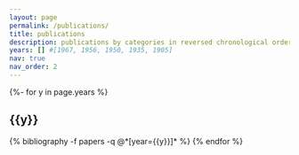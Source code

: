 ```yaml
---
layout: page
permalink: /publications/
title: publications
description: publications by categories in reversed chronological order. generated by jekyll-scholar.
years: [] #[1967, 1956, 1950, 1935, 1905]
nav: true
nav_order: 2
---
```

<!-- _pages/publications.md -->
<div class="publications">

{%- for y in page.years %}
  <h2 class="year">{{y}}</h2>
  {% bibliography -f papers -q @*[year={{y}}]* %}
{% endfor %}

</div>
